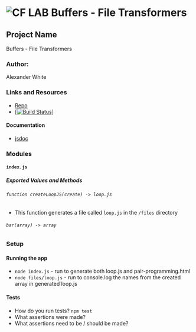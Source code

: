 ![CF](http://i.imgur.com/7v5ASc8.png) LAB Buffers - File Transformers
=================================================

## Project Name
Buffers - File Transformers

### Author:
Alexander White

### Links and Resources
* [Repo](https://github.com/alex-white-401-advanced-javascript/lab-04)
* [[![Build Status](https://www.travis-ci.com/alex-white-401-advanced-javascript/lab-04.svg?branch=master)](https://www.travis-ci.com/alex-white-401-advanced-javascript/lab-04)]

#### Documentation
* [jsdoc]()

### Modules
#### `index.js`
##### Exported Values and Methods

###### `function createLoopJS(create) -> loop.js`
* This function generates a file called `loop.js` in the `/files` directory

###### `bar(array) -> array`


### Setup
#### Running the app
* `node index.js` - run to generate both loop.js and pair-programming.html
* `node files/loop.js` - run to console.log the names from the created array in generated loop.js
  
#### Tests
* How do you run tests? `npm test`
* What assertions were made?
* What assertions need to be / should be made?

